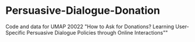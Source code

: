 # Persuasive-Dialogue-Donation
Code and data for UMAP 20022 "How to Ask for Donations? Learning User-Specific Persuasive Dialogue Policies through Online Interactions""
